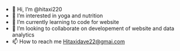 - 👋 Hi, I’m @hitaxi220
- 👀 I’m interested in yoga and nutrition
- 🌱 I’m currently learning to code for website 
- 💞️ I’m looking to collaborate on developement of website and data analytics
- 📫 How to reach me Hitaxidave22@gmai.com

<!---
hitaxi220/hitaxi220 is a ✨ special ✨ repository because its `README.md` (this file) appears on your GitHub profile.
You can click the Preview link to take a look at your changes.
--->
